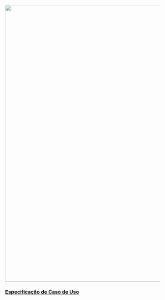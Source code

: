 <img src="https://github.com/gabrielziegler3/Requisitos-2018-1/blob/master/imagens/Casos_de_uso/UseCase16.png" width=900px>

### [Especificação de Caso de Uso](seguir-canal)